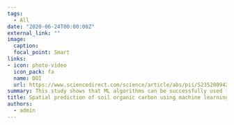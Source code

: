 ```yaml
---
tags:
  - All
date: "2020-06-24T00:00:00Z"
external_link: ""
image:
  caption: 
  focal_point: Smart
links:
- icon: photo-video
  icon_pack: fa
  name: DOI
  url: https://www.sciencedirect.com/science/article/abs/pii/S2352009420300092
summary: This study shows that ML algorithms can be successfully used for mapping SOC and their uncertainty at a large scale in western Iran where there is a wide range in climate, land use and terrain attributes. The procedural structure permits enhancement of the DSM process without loss of performance, selecting only the most important variables and the best model. 
title: Spatial prediction of soil organic carbon using machine learning techniques in western Iran
authors: 
  - admin
---
```

